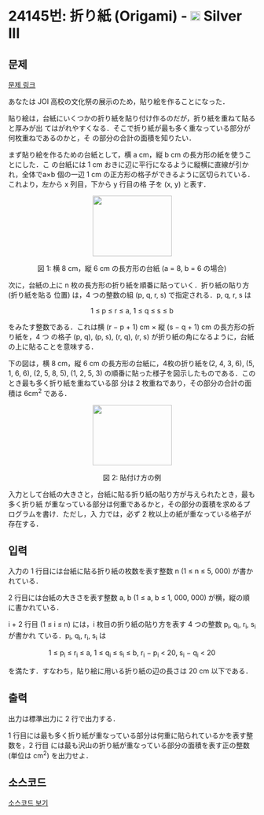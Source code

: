 # 24145번: 折り紙 (Origami) - <img src="https://static.solved.ac/tier_small/8.svg" style="height:20px" /> Silver III

<!-- performance -->

<!-- 문제 제출 후 깃허브에 푸시를 했을 때 제출한 코드의 성능이 입력될 공간입니다.-->

<!-- end -->

## 문제

[문제 링크](https://boj.kr/24145)


<p>あなたは JOI 高校の文化祭の展示のため，貼り絵を作ることになった．</p>

<p>貼り絵は，台紙にいくつかの折り紙を貼り付け作るのだが，折り紙を重ねて貼ると厚みが出 てはがれやすくなる．そこで折り紙が最も多く重なっている部分が何枚重ねであるのかと，そ の部分の合計の面積を知りたい．</p>

<p>まず貼り絵を作るための台紙として，横 a cm，縦 b cm の長方形の紙を使うことにした．こ の台紙には 1 cm おきに辺に平行になるように縦横に直線が引かれ，全体でa×b 個の一辺 1 cm の正方形の格子ができるように区切られている．これより，左から x 列目，下から y 行目の格 子を (x, y) と表す．</p>

<p style="text-align: center;"><img alt="" src="https://upload.acmicpc.net/17374233-34a7-4050-bd2c-557a82b8100d/-/preview/" style="width: 161px; height: 123px;"></p>

<p style="text-align: center;">図 1: 横 8 cm，縦 6 cm の長方形の台紙 (a = 8, b = 6 の場合)</p>

<p>次に，台紙の上に n 枚の長方形の折り紙を順番に貼っていく．折り紙の貼り方 (折り紙を貼る 位置) は，4 つの整数の組 (p, q, r, s) で指定される．p, q, r, s は</p>

<p style="text-align: center;">1 ≤ p ≤ r ≤ a, 1 ≤ q ≤ s ≤ b</p>

<p>をみたす整数である．これは横 (r − p + 1) cm × 縦 (s − q + 1) cm の長方形の折り紙を，4 つ の格子 (p, q), (p, s), (r, q), (r, s) が折り紙の角になるように，台紙の上に貼ることを意味する．</p>

<p>下の図は，横 8 cm，縦 6 cm の長方形の台紙に，4枚の折り紙を(2, 4, 3, 6), (5, 1, 6, 6), (2, 5, 8, 5), (1, 2, 5, 3) の順番に貼った様子を図示したものである．このとき最も多く折り紙を重ねている部 分は 2 枚重ねであり，その部分の合計の面積は 6cm<sup>2</sup> である．</p>

<p style="text-align: center;"><img alt="" src="https://upload.acmicpc.net/754eee46-529a-4492-8859-dacfc9ad06b2/-/preview/" style="width: 161px; height: 123px;"></p>

<p style="text-align: center;">図 2: 貼付け方の例</p>

<p>入力として台紙の大きさと，台紙に貼る折り紙の貼り方が与えられたとき，最も多く折り紙 が重なっている部分は何重であるかと，その部分の面積を求めるプログラムを書け．ただし，入 力では，必ず 2 枚以上の紙が重なっている格子が存在する．</p>



## 입력


<p>入力の 1 行目には台紙に貼る折り紙の枚数を表す整数 n (1 ≤ n ≤ 5, 000) が書かれている．</p>

<p>2 行目には台紙の大きさを表す整数 a, b (1 ≤ a, b ≤ 1, 000, 000) が横，縦の順に書かれている．</p>

<p>i + 2 行目 (1 ≤ i ≤ n) には，i 枚目の折り紙の貼り方を表す 4 つの整数 p<sub>i</sub>, q<sub>i</sub>, r<sub>i</sub>, s<sub>i</sub> が書かれ ている．p<sub>i</sub>, q<sub>i</sub>, r<sub>i</sub>, s<sub>i</sub> は</p>

<p style="text-align: center;">1 ≤ p<sub>i</sub> ≤ r<sub>i</sub> ≤ a, 1 ≤ q<sub>i</sub> ≤ s<sub>i</sub> ≤ b, r<sub>i</sub> − p<sub>i</sub> &lt; 20, s<sub>i</sub> − q<sub>i</sub> &lt; 20</p>

<p>を満たす．すなわち，貼り絵に用いる折り紙の辺の長さは 20 cm 以下である．</p>



## 출력


<p>出力は標準出力に 2 行で出力する．</p>

<p>1 行目には最も多く折り紙が重なっている部分は何重に貼られているかを表す整数を，2 行目 には最も沢山の折り紙が重なっている部分の面積を表す正の整数 (単位は cm<sup>2</sup>) を出力せよ．</p>



## 소스코드

[소스코드 보기](折り紙%20(Origami).py)